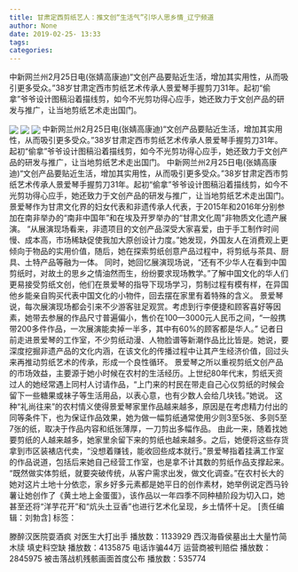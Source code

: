 ```yaml
---
title: 甘肃定西剪纸艺人：推文创“生活气”引华人思乡情_辽宁频道
author: None
date: 2019-02-25- 13:33
tags: 
categories: 
---
```

中新网兰州2月25日电(张婧高康迪)“文创产品要贴近生活，增加其实用性，从而吸引更多受众。”38岁甘肃定西市剪纸艺术传承人景爱琴手握剪刀31年。起初“偷拿”爷爷设计图稿沿着描线剪，如今不光剪功得心应手，她还致力于文创产品的研发与推广，让当地剪纸艺术走出国门。
<!-- more -->
                
<img align="center" border="0" src="http://p1.ifengimg.com/fck/2019_09/a79dbc83c4bd2eb_w540_h405.jpg" />
                
<img align="center" border="0" src="http://p1.ifengimg.com/fck/2019_09/d2298beaba6f682_w540_h405.jpg" />
            
<img align="center" border="0" src="http://p2.ifengimg.com/a/2016/0810/204c433878d5cf9size1_w16_h16.png" />
中新网兰州2月25日电(张婧高康迪)“文创产品要贴近生活，增加其实用性，从而吸引更多受众。”38岁甘肃定西市剪纸艺术传承人景爱琴手握剪刀31年。起初“偷拿”爷爷设计图稿沿着描线剪，如今不光剪功得心应手，她还致力于文创产品的研发与推广，让当地剪纸艺术走出国门。
中新网兰州2月25日电(张婧高康迪)“文创产品要贴近生活，增加其实用性，从而吸引更多受众。”38岁甘肃定西市剪纸艺术传承人景爱琴手握剪刀31年。起初“偷拿”爷爷设计图稿沿着描线剪，如今不光剪功得心应手，她还致力于文创产品的研发与推广，让当地剪纸艺术走出国门。
景爱琴作为甘肃文化界的妇女代表和非遗传承人代表，于2015年和2016年分别参加在南非举办的“南非中国年”和在埃及开罗举办的“甘肃文化周”非物质文化遗产展演。
“从展演现场看来，非遗项目的文创产品深受大家喜爱，由于手工制作时间慢、成本高，市场稀缺促使我加大原创设计力度。”她发现，外国友人在消费观上更倾向于物品的实用价值，随后，她在探索剪纸创意产品过程中，将剪纸与茶具、厨具、土特产品等融为一体。
同时，她回忆展演现场说，“还有不少华人在看到中国剪纸时，对故土的思乡之情油然而生，纷纷要求现场教学。”了解中国文化的华人们更易接受剪纸文创，他们在景爱琴的指导下现场学习，剪制过程有模有样，在异国他乡能亲自购买代表中国文化的小物件，回去摆在家里有着特殊的含义。
景爱琴说，每次展演现场都会引来不少游客驻足观赏。考虑到行李便捷和顾客喜好等因素，她带去参展的作品尺寸普遍偏小，售价在100—3000元人民币之间，“一般携带200多件作品，一次展演能卖掉一半多，其中有60%的顾客都是华人。”
记者日前走进景爱琴的工作室，不少剪纸动漫、人物脸谱等新潮作品比比皆是。她说，要深度挖掘非遗产品的文化内涵，在该文化的传播过程中让其产生经济价值，回过头来再推动剪纸艺术的传承，形成一个良性循环。
景爱琴之所以重视剪纸文创产品的市场效益，主要源于她小时候在农村的生活经历。上世纪80年代末，剪纸天资过人的她经常遇上同村人讨请作品，“上门来的村民在带走自己心仪剪纸的时候会留下一些糖果或袜子等生活用品，以表心意，也有少数人会给几块钱。”她说。
这种“礼尚往来”的农村情义使得景爱琴家里作品越来越多，原因是在考虑精力付出的同等条件下，也为保证作品效果，她为做一幅剪纸通常使用少则3至5张、多则5至7张的纸，取决于作品内容和纸张薄厚，一刀剪出多幅作品。
由此一来，随着找她要剪纸的人越来越多，她家里余留下来的剪纸也越来越多。之后，她便将这些存货拿到市区装裱店代卖，“没想着赚钱，能收回些成本就行。”景爱琴指着挂满工作室的作品说道，包括后来她自己经营工作室，也是拿不计其数的剪纸作品支撑起来。
“既然做实体剪纸，就要突破传统，从客户需求出发，做文化调查。”在农村长大的她对这片土地十分依恋，家乡好多元素都是她平日的创作素材，她举例说定西马铃薯让她创作了《黄土地上金蛋蛋》，该作品以一年四季不同种植阶段为切入口，她甚至还将“洋芋花开”和“炕头土豆香”也进行艺术化呈现，乡土情怀十足。
[责任编辑：刘勃含]
标签：
 
             
滕醉汉医院耍酒疯 对医生大打出手
播放数：1133929
西汉海昏侯墓出土大量竹简木牍 填史料空缺
播放数：4135875
电话诈骗44万 运营商被判赔偿
播放数：2845975
被击落战机残骸画面首度公布
播放数：535774
